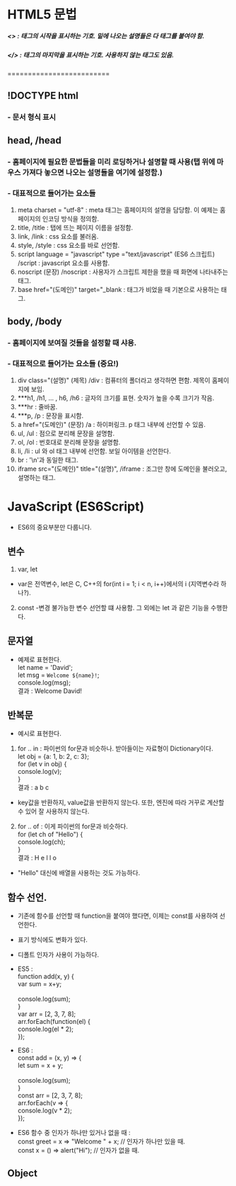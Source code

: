 # HTML5 문법
##### <> : 태그의 시작을 표시하는 기호. 밑에 나오는 설명들은 다 태그를 붙여야 함.
##### </> : 태그의 마지막을 표시하는 기호. 사용하지 않는 태그도 있음.

=========================

## !DOCTYPE html
### - 문서 형식 표시

## head, /head
### - 홈페이지에 필요한 문법들을 미리 로딩하거나 설명할 때 사용(탭 위에 마우스 가져다 놓으면 나오는 설명들을 여기에 설정함.)

### - 대표적으로 들어가는 요소들
1. meta charset = "utf-8" : meta 태그는 홈페이지의 설명을 담당함. 이 예제는 홈페이지의 인코딩 방식을 정의함.
2. title, /title : 탭에 뜨는 페이지 이름을 설정함.
3. link, /link : css 요소를 불러옴.
4. style, /style : css 요소를 바로 선언함.
5. script language = "javascript" type ="text/javascript" (ES6 스크립트) /script : javascript 요소를 사용함.
6. noscript (문장) /noscript : 사용자가 스크립트 제한을 했을 때 화면에 나타내주는 태그.
7. base href="(도메인)" target="_blank : <a>태그가 비었을 때 기본으로 사용하는 태그.

## body, /body
### - 홈페이지에 보여질 것들을 설정할 때 샤용.

### - 대표적으로 들어가는 요소들 (중요!)
1. div class="(설명)" (제목) /div : 컴퓨터의 폴더라고 생각하면 편함. 제목이 홈페이지에 보임.
2. ***h1, /h1, ... , h6, /h6 : 글자의 크기를 표현. 숫자가 높을 수록 크기가 작음.
3. ***hr : 줄바꿈.
4. ***p, /p : 문장을 표시함.
5. a href="(도메인)" (문장) /a : 하이퍼링크. p 태그 내부에 선언할 수 있음.
6. ul, /ul : 점으로 분리해 문장을 설명함.
7. ol, /ol : 번호대로 분리해 문장을 설명함.
8. li, /li : ul 와  ol  태그 내부에 선언함. 보일 아이템을 선언한다.
9. br : '\n'과 동일한 태그.
10. iframe src="(도메인)" title="(설명)", /iframe : 조그만 창에 도메인을 불러오고, 설명하는 태그.


# JavaScript (ES6Script)
- ES6의 중요부분만 다룹니다.

## 변수
1. var, let
- var은 전역변수, let은 C, C++의 for(int i = 1; i < n, i++)에서의 i (지역변수라 하나?).
2. const
-변경 불가능한 변수 선언할 떄 사용함. 그 외에는 let 과 같은 기능을 수행한다.

## 문자열
- 예제로 표현한다.
<br> let name = 'David';
<br> let msg = `Welcome ${name}!`;
<br> console.log(msg);
<br> 결과 : Welcome David!

## 반복문
- 예시로 표현한다.
1. for .. in : 파이썬의 for문과 비슷하나. 받아들이는 자료형이 Dictionary이다. 
<br> let obj = {a: 1, b: 2, c: 3};
<br> for (let v in obj) {
<br>     console.log(v);
<br> }
<br> 결과 : a b c
- key값을 반환하지, value값을 반환하지 않는다. 또한, 엔진에 따라 거꾸로 계산할 수 있어 잘 사용하지 않는다.

2. for .. of : 이게 파이썬의 for문과 비슷하다.
<br> for (let ch of "Hello") {
<br>    console.log(ch);
<br> }
<br> 결과 : H e l l o
- "Hello" 대신에 배열을 사용하는 것도 가능하다.

## 함수 선언.
- 기존에 함수를 선언할 때 function을 붙여야 했다면, 이제는 const를 사용하여 선언한다.
- 표기 방식에도 변화가 있다. 
- 디폴트 인자가 사용이 가능하다.
- ES5 :
<br> function add(x, y) {
<br>  var sum = x+y;  
<br>  console.log(sum);
<br> }
<br> var arr = [2, 3, 7, 8];
<br> arr.forEach(function(el) {
<br>  console.log(el * 2);
<br> });

- ES6 :
<br> const add = (x, y) => {
<br>  let sum = x + y;  
<br>  console.log(sum);
<br> }
<br> const arr = [2, 3, 7, 8];
<br> arr.forEach(v => {
<br>  console.log(v * 2);
<br> });

- ES6 함수 중 인자가 하나만 있거나 없을 때 :
<br> const greet = x => "Welcome " + x; // 인자가 하나만 있을 때.
<br> const x = () => alert("Hi"); // 인자가 없을 때.

## Object
